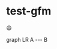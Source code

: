 # test-gfm

:smile:

<script src="https://knsv.github.io/mermaid/javascripts/lib/mermaid.js" type="text/javascript"></script>

<script>mermaid.initialize({startOnLoad:true});</script>

<div class="mermaid">
graph LR
    A --- B
</div>

